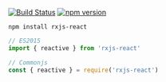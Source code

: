 [![Build Status](https://travis-ci.org/Lucifier129/rxjs-react.svg?branch=master)](https://travis-ci.org/Lucifier129/rxjs-react) [![npm version](https://badge.fury.io/js/rxjs-react.svg)](https://badge.fury.io/js/rxjs-react)

    npm install rxjs-react

```javascript
// ES2015
import { reactive } from 'rxjs-react'

// Commonjs
const { reactive } = require('rxjs-react')
```